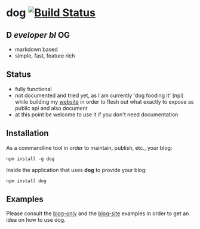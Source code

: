 # dog [![Build Status](https://secure.travis-ci.org/thlorenz/dog.png)](http://travis-ci.org/thlorenz/dog)

## D *eveloper bl* OG

  - markdown based
  - simple, fast, feature rich

## Status
  
  - fully functional
  - not documented and tried yet, as I am currently 'dog fooding it' (npi) while building my [website](https://github.com/thlorenz/thlorenz.com)  in
    order to flesh out what exactly to expose as public api and also document
  - at this point be welcome to use it if you don't need documentation

## Installation

As a commandline tool in order to maintain, publish, etc., your blog:
    
    npm install -g dog

Inside the application that uses **dog** to provide your blog:

    npm install dog

## Examples

Please consult the [blog-only](https://github.com/thlorenz/dog/tree/master/examples/blog-only) and the [blog-site](https://github.com/thlorenz/dog/tree/master/examples/blog-site)
examples in order to get an idea on how to use dog.
